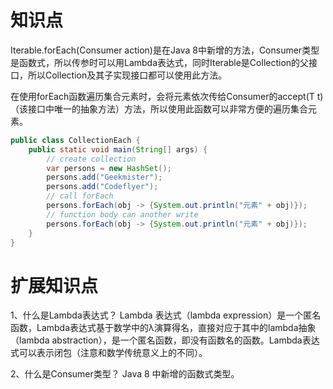 # 知识点

Iterable.forEach(Consumer action)是在Java 8中新增的方法，Consumer类型是函数式，所以传参时可以用Lambda表达式，同时Iterable是Collection的父接口，所以Collection及其子实现接口都可以使用此方法。

在使用forEach函数遍历集合元素时，会将元素依次传给Consumer的accept(T t)（该接口中唯一的抽象方法）方法，所以使用此函数可以非常方便的遍历集合元素。

```java
public class CollectionEach {
    public static void main(String[] args) {
        // create collection
        var persons = new HashSet();
        persons.add("Geekmister");
        persons.add("Codeflyer");
        // call forEach
        persons.forEach(obj -> {System.out.println("元素" + obj)});    
        // function body can another write
        persons.forEach(obj -> {System.out.println("元素" + obj)});  
    }
}
```

# 扩展知识点

1、什么是Lambda表达式？
Lambda 表达式（lambda expression）是一个匿名函数，Lambda表达式基于数学中的λ演算得名，直接对应于其中的lambda抽象（lambda abstraction），是一个匿名函数，即没有函数名的函数。Lambda表达式可以表示闭包（注意和数学传统意义上的不同）。

2、什么是Consumer类型？
Java 8 中新增的函数式类型。